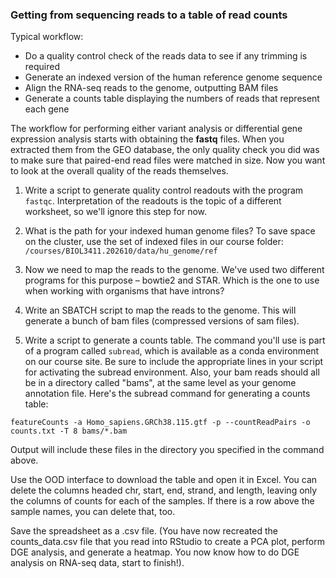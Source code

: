 ### Getting from sequencing reads to a table of read counts
Typical workflow:
+ Do a quality control check of the reads data to see if any trimming is required
+	Generate an indexed version of the human reference genome sequence
+	Align the RNA-seq reads to the genome, outputting BAM files
+	Generate a counts table displaying the numbers of reads that represent each gene

The workflow for performing either variant analysis or differential gene expression analysis  starts with obtaining the **fastq** files. When you extracted them from the GEO database, the only quality check you did was to make sure that paired-end read files were matched in size. Now you want to look at the overall quality of the reads themselves.
1. Write a script to generate quality control readouts with the program `fastqc`. Interpretation of the readouts is the topic of a different worksheet, so we'll ignore this step for now.







2.  What is the path for your indexed human genome files? To save space on the cluster, use the set of indexed files in our course folder: `/courses/BIOL3411.202610/data/hu_genome/ref`


3.  Now we need to map the reads to the genome. We've used two different programs for this purpose – bowtie2 and STAR. Which is the one to use when working with organisms that have introns?

4.  Write an SBATCH script to map the reads to the genome. This will generate a bunch of bam files (compressed versions of sam files).







5. Write a script to generate a counts table. The command you'll use is part of a program called `subread`, which is available as a conda environment on our course site. Be sure to include the appropriate lines in your script for activating the subread environment. Also, your bam reads should all be in a directory called "bams", at the same level as your genome annotation file. Here's the subread command for generating a counts table:
```
featureCounts -a Homo_sapiens.GRCh38.115.gtf -p --countReadPairs -o counts.txt -T 8 bams/*.bam
```
Output will include these files in the directory you specified in the command above. 
 
Use the OOD interface to download the table and open it in Excel. You can delete the columns headed chr, start, end, strand, and length, leaving only the columns of counts for each of the samples. If there is a row above the sample names, you can delete that, too. 

Save the spreadsheet as a .csv file. (You have now recreated the counts_data.csv file that you read into RStudio to create a PCA plot, perform DGE analysis, and generate a heatmap. You now know how to do DGE analysis on RNA-seq data, start to finish!).



